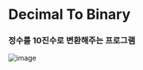 <h1>Decimal To Binary</h1>

<h3>정수를 10진수로 변환해주는 프로그램</h3>

![image](https://github.com/7manwon/JavaScript-Projects/assets/170089826/976f6d09-a91a-432f-8c2c-0dfd6a92d8bf)

